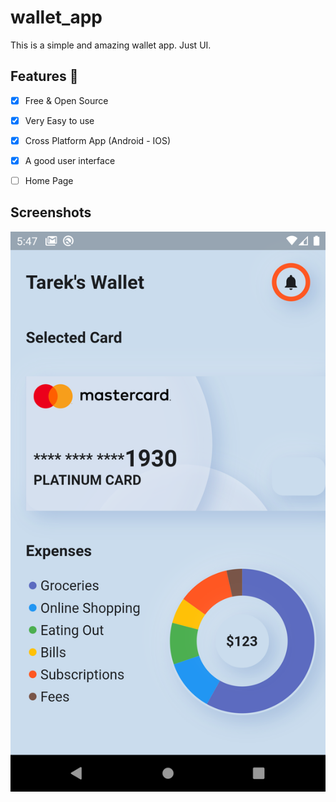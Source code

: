 # wallet_app
 This is a simple and amazing wallet app. Just UI.
 
 ## Features :dart:
 * [x] Free & Open Source
 * [x] Very Easy to use
 * [x] Cross Platform App (Android - IOS)
 * [x] A good user interface
 * [ ] Home Page
 

## Screenshots

![](assets/images/screen.png)

